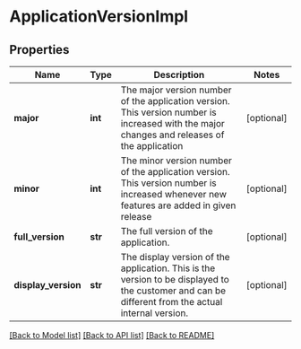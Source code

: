 # ApplicationVersionImpl

## Properties
Name | Type | Description | Notes
------------ | ------------- | ------------- | -------------
**major** | **int** | The major version number of the application version. This version number is increased with the major changes and releases of the application | [optional] 
**minor** | **int** | The minor version number of the application version. This version number is increased whenever new features are added in given release | [optional] 
**full_version** | **str** | The full version of the application. | [optional] 
**display_version** | **str** | The display version of the application. This is the version to be displayed to the customer and can be different from the actual internal version. | [optional] 

[[Back to Model list]](../README.md#documentation-for-models) [[Back to API list]](../README.md#documentation-for-api-endpoints) [[Back to README]](../README.md)

